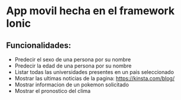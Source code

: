 # App movil hecha en el framework Ionic
## Funcionalidades:
  - Predecir el sexo de una persona por su nombre
  - Predecir la edad de una persona por su nombre
  - Listar todas las universidades presentes en un pais seleccionado
  - Mostrar las ultimas noticias de la pagina: https://kinsta.com/blog/
  - Mostrar informacion de un pokemon solicitado
  - Mostrar el pronostico del clima
    
